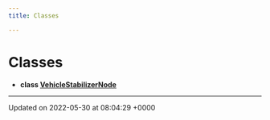 ```yaml
---
title: Classes

---
```


# Classes




* **class [VehicleStabilizerNode](/medusa_base/api/markdown/medusa_control/vehicle_stabilizer/Classes/classVehicleStabilizerNode/)** 



-------------------------------

Updated on 2022-05-30 at 08:04:29 +0000
